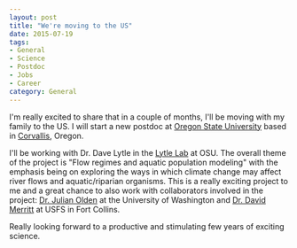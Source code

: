 ```yaml
---
layout: post
title: "We're moving to the US"
date: 2015-07-19
tags:
- General
- Science
- Postdoc
- Jobs
- Career
category: General
---
```


I'm really excited to share that in a couple of months, I'll be moving with my family to the US. I will start a new postdoc at [Oregon State University](http://oregonstate.edu/) based in [Corvallis](http://visitcorvallis.com/), Oregon.

I'll be working with Dr. Dave Lytle in the [Lytle Lab](http://lytlelab.science.oregonstate.edu/) at OSU. The overall theme of the project is "Flow regimes and aquatic population modeling" with the emphasis being on exploring the ways in which climate change may affect river flows and aquatic/riparian organisms. This is a really exciting project to me and a great chance to also work with collaborators involved in the project: [Dr. Julian Olden](http://depts.washington.edu/oldenlab/) at the University of Washington and [Dr. David Merritt](http://www.fs.fed.us/research/people/profile.php?alias=dmmerritt) at USFS in Fort Collins.

Really looking forward to a productive and stimulating few years of exciting science.
